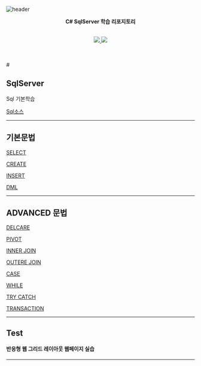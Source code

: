 ![header](https://capsule-render.vercel.app/api?type=waving&color=auto&height=300&section=header&text=StudySqlServer%20&fontSize=50&animation=fadeIn&fontAlignY=38)
<p align='center'><b> C# SqlServer 학습 리포지토리 </b></p>
<p align='center'>
   <br>
   <a href=#WinformBasic>
    <img src="https://img.shields.io/badge/Windows Form App%20-%23F7DF1E.svg?&style=for-the-badge&&logoColor=white"/>
  </a>
  <a href=#WPF1>
    <img src="https://img.shields.io/badge/WPF%20-%234FC08D.svg?&style=for-the-badge&&logoColor=white"/>
  </a>
</p>
<br>
<br>
# 

## SqlServer
Sql 기본학습

[Sql소스](https://github.com/vustkdgus/StudySqlServer)


-------------------

## 기본문법

[SELECT](https://github.com/vustkdgus/StudySqlServer/blob/main/06_Tsql/21020803_select_query.sql)

[CREATE](https://github.com/vustkdgus/StudySqlServer/blob/main/06_Tsql/21020801_create_database_table_query.sql)

[INSERT](https://github.com/vustkdgus/StudySqlServer/blob/main/06_Tsql/21020802_insert_data_query.sql)

[DML](https://github.com/vustkdgus/StudySqlServer/blob/main/06_Tsql/21020804_SIDU_query.sql)

-------------------

## ADVANCED 문법

[DELCARE](https://github.com/vustkdgus/StudySqlServer/blob/main/06_Tsql/21020805_DECLARE_query.sql)

[PIVOT](https://github.com/vustkdgus/StudySqlServer/blob/main/07_Tsql_adv/210209_02_pivot_query.sql)

[INNER JOIN](https://github.com/vustkdgus/StudySqlServer/blob/main/07_Tsql_adv/210209_03_inner_join_query.sql)

[OUTERE JOIN](https://github.com/vustkdgus/StudySqlServer/blob/main/07_Tsql_adv/210209_05_outer_join_sample.sql)

[CASE](https://github.com/vustkdgus/StudySqlServer/blob/main/07_Tsql_adv/210210_03_tsql_case.sql)

[WHILE](https://github.com/vustkdgus/StudySqlServer/blob/main/07_Tsql_adv/210210_05_tsql_while.sql)

[TRY CATCH](https://github.com/vustkdgus/StudySqlServer/blob/main/07_Tsql_adv/210210_06_try_catch.sql)

[TRANSACTION](https://github.com/vustkdgus/StudySqlServer/blob/main/10_Transaction/210215_01_Transaction_query.sql)


-------------------

## Test


#### 반응형 웹 그리드 레이아웃 웹페이지 실습

-------------------
